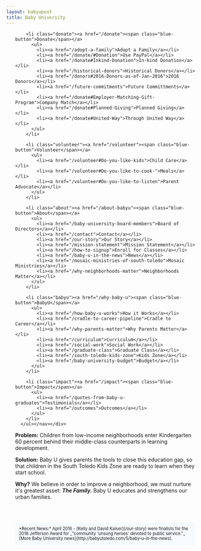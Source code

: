 ```yaml
---
layout: babyupost
title: Baby University
---
```


<div class="homepage-dropdown"><nav><ul>

        <li class="donate"><a href="/donate"><span class="blue-button">Donate</span></a>
          <ul>
            <li><a href="/adopt-a-family">Adopt a Family</a></li>
            <li><a href="/donate/#Donation">Use PayPal</a></li>
            <li><a href="/donate#Inkind-Donation">In-kind Donation</a></li>
            <li><a href="/historical-donors">Historical Donors</a></li>
            <li><a href="/donors#2016-Donors-as-of-Jan-2016">2016 Donors</a></li>
            <li><a href="/future-commitments">Future Committments</a></li>
            <li><a href="/donate#Employer-Matching-Gift-Program">Company Match</a></li>
            <li><a href="/donate#Planned-Giving">Planned Giving</a></li>
            <li><a href="/donate#United-Way">Through United Way</a></li>
          </ul>   
        </li>

        <li class="volunteer"><a href="/volunteer"><span class="blue-button">Volunteer</span></a>
          <ul>
            <li><a href="/volunteer#Do-you-like-kids">Child Care</a></li>
            <li><a href="/volunteer#Do-you-like-to-cook-">Meals</a></li>
            <li><a href="/volunteer#Do-you-like-to-listen">Parent Advocate</a></li>
          </ul>
        </li>

        <li class="about"><a href="/about-babyu"><span class="blue-button">About</span></a>
          <ul>
            <li><a href="/baby-university-board-members">Board of Directors</a></li>
            <li><a href="/contact">Contact</a></li>
            <li><a href="/our-story">Our Story</a></li>
            <li><a href="/mission-statement">Mission Statement</a></li>
            <li><a href="/how-to-signup">Enroll for Classes</a></li>
            <li><a href="/baby-u-in-the-news">News</a></li>
            <li><a href="/mosaic-ministries-of-south-toledo">Mosaic Ministries</a></li>
            <li><a href="/why-neighborhoods-matter">Neighborhoods Matter</a></li>
          </ul>
        </li>

        <li class="babyu"><a href="/why-baby-u"><span class="blue-button">BabyU</span></a>
          <ul>
            <li><a href="/how-baby-u-works">How it Works</a></li>
            <li><a href="/cradle-to-career-pipeline">Cradle to Career</a></li>
            <li><a href="/why-parents-matter">Why Parents Matter</a></li>
            <li><a href="/curriculum">Curriculum</a></li>
            <li><a href="/social-work">Social Work</a></li>
            <li><a href="/graduate-class">Graduate Class</a></li>
            <li><a href="/south-toledo-kids-zone">Kids Zone</a></li>
            <li><a href="/baby-university-budget">Budget</a></li>
          </ul>
        </li>

        <li class="impact"><a href="/impact"><span class="blue-button">Impact</span></a>
          <ul>
            <li><a href="/quotes-from-baby-u-graduates">Testimonials</a></li>
            <li><a href="/outcomes">Outcomes</a></li>
          </ul>
        </li>
      </ul></nav></div>



**Problem:** Children from low-income neighborhoods enter Kindergarten 60 percent behind their middle-class counterparts in learning development.

**Solution:** Baby U gives parents the tools to close this education gap, so that children in the South Toledo Kids Zone are ready to learn when they start school.

**Why?** We believe in order to improve a neighborhood, we must nurture it's greatest asset: **_The Family._** Baby U educates and strengthens our urban families.



<div style="background:#f5faff;padding:10px;margin-top:60px;font-size:80%;line-height:120%;">*Recent News:* April 2016 - [Kelly and David Kaiser](/our-story) were finalists for the 2016 Jefferson Award for _"community 'unsung heroes' devoted to public service."_ [More Baby University news](http://babyutoledo.com/5/baby-u-in-the-news).</div>
